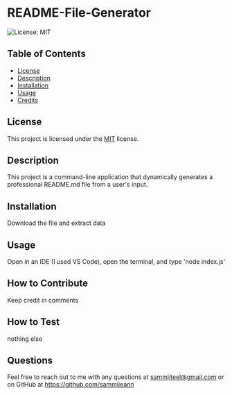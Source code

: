 # README-File-Generator

![License: MIT](https://img.shields.io/badge/License-MIT-yellow.svg)

## Table of Contents
- [License](#license)
- [Description](#description)
- [Installation](#installation)
- [Usage](#usage)
- [Credits](#credits)

## License
This project is licensed under the [MIT](https://opensource.org/licenses/MIT) license.

## Description
This project is a command-line application that dynamically generates a professional README.md file from a user's input.

## Installation
Download the file and extract data

## Usage
Open in an IDE (I used VS Code), open the terminal, and type 'node index.js'

## How to Contribute
Keep credit in comments

## How to Test
nothing else

## Questions
Feel free to reach out to me with any questions at sammijteel@gmail.com or on GitHub at https://github.com/sammijeann